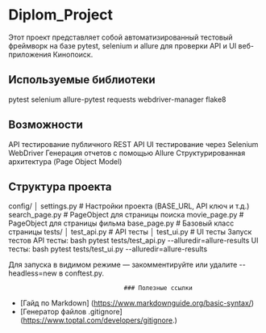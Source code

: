    # Diplom_Project
Этот проект представляет собой автоматизированный тестовый фреймворк на базе pytest, selenium и allure для проверки API и UI веб-приложения Кинопоиск.

  ## Используемые библиотеки

pytest
selenium
allure-pytest
requests
webdriver-manager
flake8

   ## Возможности

API тестирование публичного REST API
UI тестирование через Selenium WebDriver
Генерация отчетов с помощью Allure
Структурированная архитектура (Page Object Model)

   ## Структура проекта
config/ │ settings.py # Настройки проекта (BASE_URL, API ключ и т.д.) 
search_page.py # PageObject для страницы поиска 
movie_page.py # PageObject для страницы фильма 
base_page.py # Базовый класс страницы
tests/ │ test_api.py # API тесты │ test_ui.py # UI тесты
Запуск тестов API тесты: bash pytest tests/test_api.py --alluredir=allure-results
UI тесты: bash pytest tests/test_ui.py --alluredir=allure-results

Для запуска в видимом режиме — закомментируйте или удалите --headless=new в conftest.py.

                                    ### Полезные ссылки
- [Гайд по Markdown] (https://www.markdownguide.org/basic-syntax/)
- [Генератор файлов .gitignore] (https://www.toptal.com/developers/gitignore.)